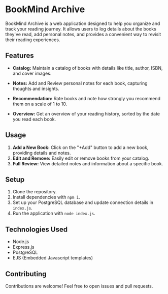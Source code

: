 # BookMind Archive

BookMind Archive is a web application designed to help you organize and track your reading journey. It allows users to log details about the books they've read, add personal notes, and provides a convenient way to revisit their reading experiences.

## Features

- **Catalog:** Maintain a catalog of books with details like title, author, ISBN, and cover images.

- **Notes:** Add and Review personal notes for each book, capturing thoughts and insights.

- **Recommendation:** Rate books and note how strongly you recommend them on a scale of 1 to 10.

- **Overview:** Get an overview of your reading history, sorted by the date you read each book.

## Usage

1. **Add a New Book:** Click on the "+Add" button to add a new book, providing details and notes.
2. **Edit and Remove:** Easily edit or remove books from your catalog.
3. **Full Review:** View detailed notes and information about a specific book.

## Setup

1. Clone the repository.
2. Install dependencies with `npm i`.
3. Set up your PostgreSQL database and update connection details in `index.js`.
4. Run the application with `node index.js`.

## Technologies Used

- Node.js
- Express.js
- PostgreSQL 
- EJS (Embedded Javascript templates)

## Contributing

Contributions are welcome! Feel free to open issues and pull requests.
